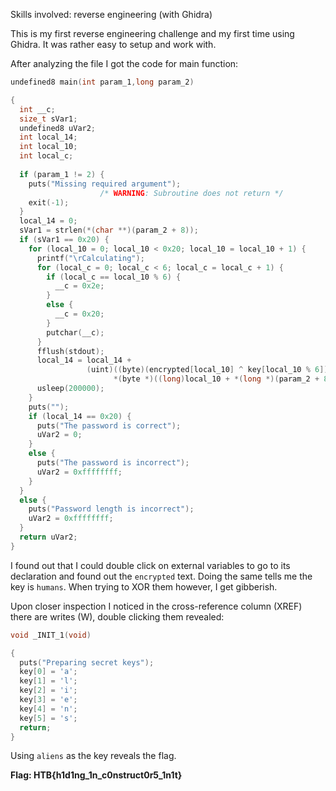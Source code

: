 Skills involved: reverse engineering (with Ghidra)

This is my first reverse engineering challenge and my first time using Ghidra. It was rather easy to setup and work with.

After analyzing the file I got the code for main function:
```c
undefined8 main(int param_1,long param_2)

{
  int __c;
  size_t sVar1;
  undefined8 uVar2;
  int local_14;
  int local_10;
  int local_c;
  
  if (param_1 != 2) {
    puts("Missing required argument");
                    /* WARNING: Subroutine does not return */
    exit(-1);
  }
  local_14 = 0;
  sVar1 = strlen(*(char **)(param_2 + 8));
  if (sVar1 == 0x20) {
    for (local_10 = 0; local_10 < 0x20; local_10 = local_10 + 1) {
      printf("\rCalculating");
      for (local_c = 0; local_c < 6; local_c = local_c + 1) {
        if (local_c == local_10 % 6) {
          __c = 0x2e;
        }
        else {
          __c = 0x20;
        }
        putchar(__c);
      }
      fflush(stdout);
      local_14 = local_14 +
                 (uint)((byte)(encrypted[local_10] ^ key[local_10 % 6]) ==
                       *(byte *)((long)local_10 + *(long *)(param_2 + 8)));
      usleep(200000);
    }
    puts("");
    if (local_14 == 0x20) {
      puts("The password is correct");
      uVar2 = 0;
    }
    else {
      puts("The password is incorrect");
      uVar2 = 0xffffffff;
    }
  }
  else {
    puts("Password length is incorrect");
    uVar2 = 0xffffffff;
  }
  return uVar2;
}
```

I found out that I could double click on external variables to go to its declaration and found out the `encrypted` text.
Doing the same tells me the key is `humans`. When trying to XOR them however, I get gibberish.

Upon closer inspection I noticed in the cross-reference column (XREF) there are writes (W), double clicking them revealed:
```c
void _INIT_1(void)

{
  puts("Preparing secret keys");
  key[0] = 'a';
  key[1] = 'l';
  key[2] = 'i';
  key[3] = 'e';
  key[4] = 'n';
  key[5] = 's';
  return;
}
```

Using `aliens` as the key reveals the flag.

**Flag: HTB{h1d1ng_1n_c0nstruct0r5_1n1t}**
